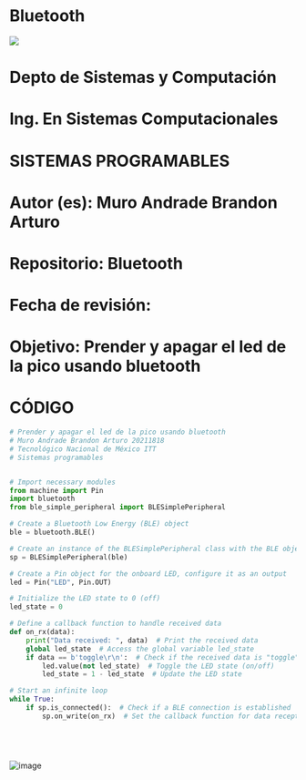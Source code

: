 # Bluetooth
![](https://www.tijuana.tecnm.mx/wp-content/uploads/2014/11/Heading-Ing-sistemas-768x252.png)
# Depto de Sistemas y Computación
# Ing. En Sistemas Computacionales
# SISTEMAS PROGRAMABLES 
# Autor (es): Muro Andrade Brandon Arturo
# Repositorio:  Bluetooth
# Fecha de revisión:  
# Objetivo: Prender y apagar el led de la pico usando bluetooth

# CÓDIGO
```python
# Prender y apagar el led de la pico usando bluetooth
# Muro Andrade Brandon Arturo 20211818
# Tecnológico Nacional de México ITT
# Sistemas programables


# Import necessary modules
from machine import Pin 
import bluetooth
from ble_simple_peripheral import BLESimplePeripheral

# Create a Bluetooth Low Energy (BLE) object
ble = bluetooth.BLE()

# Create an instance of the BLESimplePeripheral class with the BLE object
sp = BLESimplePeripheral(ble)

# Create a Pin object for the onboard LED, configure it as an output
led = Pin("LED", Pin.OUT)

# Initialize the LED state to 0 (off)
led_state = 0

# Define a callback function to handle received data
def on_rx(data):
    print("Data received: ", data)  # Print the received data
    global led_state  # Access the global variable led_state
    if data == b'toggle\r\n':  # Check if the received data is "toggle"
        led.value(not led_state)  # Toggle the LED state (on/off)
        led_state = 1 - led_state  # Update the LED state

# Start an infinite loop
while True:
    if sp.is_connected():  # Check if a BLE connection is established
        sp.on_write(on_rx)  # Set the callback function for data reception






```

![image](https://github.com/BrandonMuro2/Bluetooth/assets/80359445/903e3fba-d359-4381-a621-5f9001aed9f1)
